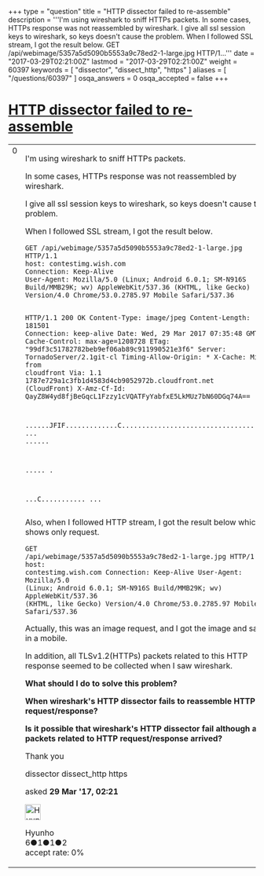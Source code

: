 +++
type = "question"
title = "HTTP dissector failed to re-assemble"
description = '''I&#x27;m using wireshark to sniff HTTPs packets. In some cases, HTTPs response was not reassembled by wireshark.  I give all ssl session keys to wireshark, so keys doesn&#x27;t cause the problem.  When I followed SSL stream, I got the result below. GET /api/webimage/5357a5d5090b5553a9c78ed2-1-large.jpg HTTP/1...'''
date = "2017-03-29T02:21:00Z"
lastmod = "2017-03-29T02:21:00Z"
weight = 60397
keywords = [ "dissector", "dissect_http", "https" ]
aliases = [ "/questions/60397" ]
osqa_answers = 0
osqa_accepted = false
+++

<div class="headNormal">

# [HTTP dissector failed to re-assemble](/questions/60397/http-dissector-failed-to-re-assemble)

</div>

<div id="main-body">

<div id="askform">

<table id="question-table" style="width:100%;"><colgroup><col style="width: 50%" /><col style="width: 50%" /></colgroup><tbody><tr class="odd"><td style="width: 30px; vertical-align: top"><div class="vote-buttons"><span id="post-60397-upvote" class="ajax-command post-vote up" rel="nofollow" title="I like this post (click again to cancel)"> </span><div id="post-60397-score" class="post-score" title="current number of votes">0</div><span id="post-60397-downvote" class="ajax-command post-vote down" rel="nofollow" title="I dont like this post (click again to cancel)"> </span> <span id="favorite-mark" class="ajax-command favorite-mark" rel="nofollow" title="mark/unmark this question as favorite (click again to cancel)"> </span><div id="favorite-count" class="favorite-count"></div></div></td><td><div id="item-right"><div class="question-body"><p>I'm using wireshark to sniff HTTPs packets.</p><p>In some cases, HTTPs response was not reassembled by wireshark.</p><p>I give all ssl session keys to wireshark, so keys doesn't cause the problem.</p><p>When I followed SSL stream, I got the result below.</p><pre><code>GET /api/webimage/5357a5d5090b5553a9c78ed2-1-large.jpg HTTP/1.1
host: contestimg.wish.com
Connection: Keep-Alive
User-Agent: Mozilla/5.0 (Linux; Android 6.0.1; SM-N916S Build/MMB29K; wv) AppleWebKit/537.36 (KHTML, like Gecko) Version/4.0 Chrome/53.0.2785.97 Mobile Safari/537.36

HTTP/1.1 200 OK
Content-Type: image/jpeg
Content-Length: 181501
Connection: keep-alive
Date: Wed, 29 Mar 2017 07:35:48 GMT
Cache-Control: max-age=1208728
ETag: &quot;99df3c51782782beb9ef06ab89c911990521e3f6&quot;
Server: TornadoServer/2.1git-cl
Timing-Allow-Origin: *
X-Cache: Miss from cloudfront
Via: 1.1 1787e729a1c3fb1d4583d4cb9052972b.cloudfront.net (CloudFront)
X-Amz-Cf-Id: QayZ8W4yd8fjBeGqcL1Fzzy1cVQATFyYabfxE5LkMUz7bN60DGq74A==

......JFIF.............C.....................................   ... ......

.....
.

...C...........
...</code></pre><p>Also, when I followed HTTP stream, I got the result below which shows only request.</p><pre><code>GET /api/webimage/5357a5d5090b5553a9c78ed2-1-large.jpg HTTP/1.1
host: contestimg.wish.com
Connection: Keep-Alive
User-Agent: Mozilla/5.0 (Linux; Android 6.0.1; SM-N916S Build/MMB29K; wv) AppleWebKit/537.36 (KHTML, like Gecko) Version/4.0 Chrome/53.0.2785.97 Mobile Safari/537.36</code></pre><p>Actually, this was an image request, and I got the image and saw in a mobile.</p><p>In addition, all TLSv1.2(HTTPs) packets related to this HTTP response seemed to be collected when I saw wireshark.</p><p><strong>What should I do to solve this problem?</strong></p><p><strong>When wireshark's HTTP dissector fails to reassemble HTTP request/response?</strong></p><p><strong>Is it possible that wireshark's HTTP dissector fail although all packets related to HTTP request/response arrived?</strong><br />
</p><p>Thank you</p></div><div id="question-tags" class="tags-container tags"><span class="post-tag tag-link-dissector" rel="tag" title="see questions tagged &#39;dissector&#39;">dissector</span> <span class="post-tag tag-link-dissect_http" rel="tag" title="see questions tagged &#39;dissect_http&#39;">dissect_http</span> <span class="post-tag tag-link-https" rel="tag" title="see questions tagged &#39;https&#39;">https</span></div><div id="question-controls" class="post-controls"></div><div class="post-update-info-container"><div class="post-update-info post-update-info-user"><p>asked <strong>29 Mar '17, 02:21</strong></p><img src="https://secure.gravatar.com/avatar/87bd4688cb1f3f5e7305a9ba267c50fa?s=32&amp;d=identicon&amp;r=g" class="gravatar" width="32" height="32" alt="Hyunho&#39;s gravatar image" /><p><span>Hyunho</span><br />
<span class="score" title="6 reputation points">6</span><span title="1 badges"><span class="badge1">●</span><span class="badgecount">1</span></span><span title="1 badges"><span class="silver">●</span><span class="badgecount">1</span></span><span title="2 badges"><span class="bronze">●</span><span class="badgecount">2</span></span><br />
<span class="accept_rate" title="Rate of the user&#39;s accepted answers">accept rate:</span> <span title="Hyunho has no accepted answers">0%</span> </br></p></div></div><div id="comments-container-60397" class="comments-container"></div><div id="comment-tools-60397" class="comment-tools"></div><div class="clear"></div><div id="comment-60397-form-container" class="comment-form-container"></div><div class="clear"></div></div></td></tr></tbody></table>

</div>

</div>

